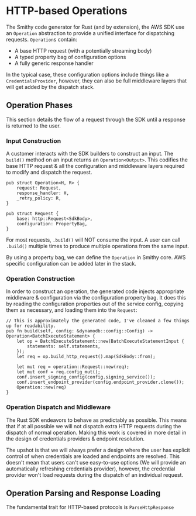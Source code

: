 # HTTP-based Operations
The Smithy code generator for Rust (and by extension), the AWS SDK use an `Operation` abstraction to provide a unified
interface for dispatching requests. `Operation`s contain:
* A base HTTP request (with a potentially streaming body)
* A typed property bag of configuration options
* A fully generic response handler

In the typical case, these configuration options include things like a `CredentialsProvider`, however, they can also be
full middleware layers that will get added by the dispatch stack.

## Operation Phases
This section details the flow of a request through the SDK until a response is returned to the user.

### Input Construction

A customer interacts with the SDK builders to construct an input. The `build()` method on an input returns
an `Operation<Output>`. This codifies the base HTTP request & all the configuration and middleware layers required to modify and dispatch the request.

```rust,ignore
pub struct Operation<H, R> {
    request: Request,
    response_handler: H,
    _retry_policy: R,
}

pub struct Request {
    base: http::Request<SdkBody>,
    configuration: PropertyBag,
}
```

For most requests, `.build()` will NOT consume the input. A user can call `.build()` multiple times to produce multiple operations from the same input.

By using a property bag, we can define the `Operation` in Smithy core. AWS specific configuration can be added later in the stack.

### Operation Construction
In order to construct an operation, the generated code injects appropriate middleware & configuration via the configuration property bag. It does this by reading the configuration properties out of the service
config, copying them as necessary, and loading them into the `Request`:

```rust,ignore
// This is approximately the generated code, I've cleaned a few things up for readability.
pub fn build(self, config: &dynamodb::config::Config) -> Operation<BatchExecuteStatement> {
    let op = BatchExecuteStatement::new(BatchExecuteStatementInput {
        statements: self.statements,
    });
    let req = op.build_http_request().map(SdkBody::from);

    let mut req = operation::Request::new(req);
    let mut conf = req.config_mut();
    conf.insert_signing_config(config.signing_service());
    conf.insert_endpoint_provider(config.endpoint_provider.clone());
    Operation::new(req)
}
```

### Operation Dispatch and Middleware

The Rust SDK endeavors to behave as predictably as possible. This means that if at all possible we will not dispatch extra HTTP requests during the dispatch of normal operation. Making this work is covered in more detail in the design of credentials providers & endpoint resolution.

The upshot is that we will always prefer a design where the user has explicit control of when credentials are loaded and endpoints are resolved. This doesn't mean that users can't use easy-to-use options (We will provide an automatically refreshing credentials provider), however, the credential provider won't load requests during the dispatch of an individual request.

## Operation Parsing and Response Loading

The fundamental trait for HTTP-based protocols is `ParseHttpResponse`
